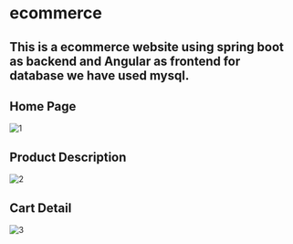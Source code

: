 # ecommerce
## This is a ecommerce website using spring boot as backend and Angular as frontend for database we have used mysql.
## Home Page
![1](https://user-images.githubusercontent.com/31513483/86829411-017e7d80-c0b2-11ea-9e06-6591d9ff69bd.PNG)

## Product Description 
![2](https://user-images.githubusercontent.com/31513483/86829680-51f5db00-c0b2-11ea-80a6-a337540799aa.PNG)

## Cart Detail
![3](https://user-images.githubusercontent.com/31513483/86829958-b022be00-c0b2-11ea-843d-9d62cf79caef.PNG)
